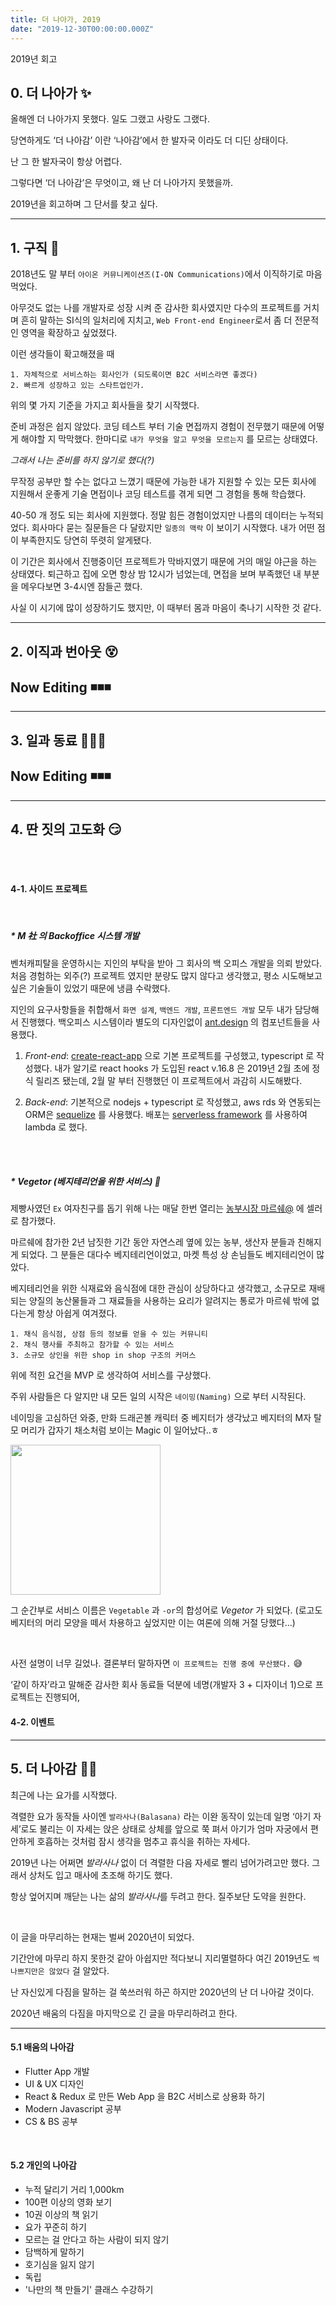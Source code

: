 ```yaml
---
title: 더 나아가, 2019
date: "2019-12-30T00:00:00.000Z"
---
```

2019년 회고

<!-- more -->

## 0. 더 나아가 ✨
 
 
올해엔 더 나아가지 못했다. 일도 그랬고 사랑도 그랬다. 

당연하게도 ‘더 나아감’ 이란 ‘나아감’에서 한 발자국 이라도 더 디딘 상태이다. 

난 그 한 발자국이 항상 어렵다.  

그렇다면 ‘더 나아감’은 무엇이고, 왜 난 더 나아가지 못했을까. 

2019년을 회고하며 그 단서를 찾고 싶다.
  
 
 ***
 
## 1. 구직 🧐
 
2018년도 말 부터 `아이온 커뮤니케이션즈(I-ON Communications)`에서 이직하기로 마음 먹었다. 
  
아무것도 없는 나를 개발자로 성장 시켜 준 감사한 회사였지만
다수의 프로젝트를 거치며 흔히 말하는 SI식의 일처리에 지치고, `Web Front-end Engineer`로서 좀 더 전문적인 영역을 확장하고 싶었졌다. 
  
이런 생각들이 확고해졌을 때

    1. 자체적으로 서비스하는 회사인가 (되도록이면 B2C 서비스라면 좋겠다)
    2. 빠르게 성장하고 있는 스타트업인가.

위의 몇 가지 기준을 가지고 회사들을 찾기 시작했다.

준비 과정은 쉽지 않았다. 코딩 테스트 부터 기술 면접까지 경험이 전무했기 때문에 어떻게 해야할 지 막막했다. 한마디로 `내가 무엇을 알고 무엇을 모르는지` 를 모르는 상태였다.

*그래서 나는 준비를 하지 않기로 했다(?)*

무작정 공부만 할 수는 없다고 느꼈기 때문에 가능한 내가 지원할 수 있는 모든 회사에 지원해서 운좋게 기술 면접이나 코딩 테스트를 겪게 되면 그 경험을 통해 학습했다.

40-50 개 정도 되는 회사에 지원했다. 정말 힘든 경험이었지만 나름의 데이터는 누적되었다. 회사마다 묻는 질문들은 다 달랐지만 `일종의 맥락` 이 보이기 시작했다. 내가 어떤 점이 부족한지도 당연히 뚜렷히 알게됐다. 

이 기간은 회사에서 진행중이던 프로젝트가 막바지였기 때문에 거의 매일 야근을 하는 상태였다. 퇴근하고 집에 오면 항상 밤 12시가 넘었는데, 면접을 보며 부족했던 내 부분을 메우다보면 3-4시엔 잠들곤 했다.
 
사실 이 시기에 많이 성장하기도 했지만, 이 때부터 몸과 마음이 축나기 시작한 것 같다.




  

 ***
 
## 2. 이직과 번아웃 😵

## Now Editing ◾️◾️◾️

***
 
## 3. 일과 동료 👨‍👨‍👧 

## Now Editing ◾️◾️◾️

***

## 4. 딴 짓의 고도화 😏

<br />
<br />

#### 4-1. 사이드 프로젝트

<br />

##### * *M 社 의 Backoffice 시스템 개발*

벤처캐피탈을 운영하시는 지인의 부탁을 받아 그 회사의 백 오피스 개발을 의뢰 받았다.
처음 경험하는 외주(?) 프로젝트 였지만 분량도 많지 않다고 생각했고, 평소 시도해보고 싶은 기술들이 있었기 때문에 냉큼 수락했다. 

지인의 요구사항들을 취합해서 `화면 설계`, `백엔드 개발`, `프론트엔드 개발` 모두 내가 담당해서 진행했다. 백오피스 시스템이라 별도의 디자인없이 [ant.design](https://ant.design/) 의 컴포넌트들을 사용했다.

1. *Front-end*: 
[create-react-app](https://create-react-app.dev/) 으로 기본 프로젝트를 구성했고, 
typescript 로 작성했다. 
내가 알기로 react hooks 가 도입된 react v.16.8 은 2019년 2월 초에 정식 릴리즈 됐는데, 
2월 말 부터 진행했던 이 프로젝트에서 과감히 시도해봤다.
    
2. *Back-end*: 
기본적으로 nodejs + typescript 로 작성했고, 
aws rds 와 연동되는 ORM은 [sequelize](https://sequelize.org/) 를 사용했다.
배포는 [serverless framework](https://serverless.com/) 를 사용하여 lambda 로 했다.

<br />    
<br />    
    
##### * *Vegetor (베지테리언을 위한 서비스) 🥦* 

제빵사였던  <small>Ex</small> 여자친구를 돕기 위해 
나는 매달 한번 열리는 [농부시장 마르쉐@](http://www.marcheat.net/) 에 셀러로 참가했다.

마르쉐에 참가한 2년 남짓한 기간 동안 자연스레 옆에 있는 농부, 생산자 분들과 친해지게 되었다.
그 분들은 대다수 베지테리언이었고, 마켓 특성 상 손님들도 베지테리언이 많았다.

베지테리언을 위한 식재료와 음식점에 대한 관심이 상당하다고 생각했고, 소규모로 재배되는 양질의 농산물들과 그 재료들을 사용하는 요리가 알려지는 통로가 마르쉐 밖에 없다는게 항상 아쉽게 여겨졌다.

    1. 채식 음식점, 상점 등의 정보를 얻을 수 있는 커뮤니티
    2. 채식 행사를 주최하고 참가할 수 있는 서비스
    3. 소규모 상인을 위한 shop in shop 구조의 커머스

위에 적힌 요건을 MVP 로 생각하여 서비스를 구상했다.

주위 사람들은 다 알지만 내 모든 일의 시작은 `네이밍(Naming)` 으로 부터 시작된다.

네이밍을 고심하던 와중, 만화 드래곤볼 캐릭터 중 베지터가 생각났고
베지터의 M자 탈모 머리가 갑자기 채소처럼 보이는 Magic 이 일어났다..ㅎ

<img src="http://cfile212.uf.daum.net/image/272D6C44575CE9AF3672A6" alt="" style="width: 240px;" />

그 순간부로 서비스 이름은 `Vegetable` 과 `-or`의 합성어로 *Vegetor*  가 되었다. 
(로고도 베지터의 머리 모양을 떼서 차용하고 싶었지만 이는 여론에 의해 거절 당했다…)

<br />

사전 설명이 너무 길었나. 결론부터 말하자면 `이 프로젝트는 진행 중에 무산됐다.` 😅

‘같이 하자’라고 말해준 감사한 회사 동료들 덕분에 네명(개발자 3 + 디자이너 1)으로 프로젝트는 진행되어, 


#### 4-2. 이벤트 
***

## 5. 더 나아감 🧘🏻

최근에 나는 요가를 시작했다.

격렬한 요가 동작들 사이엔 `발라사나(Balasana)` 라는 이완 동작이 있는데 일명 ‘아기 자세’로도 불리는 이 자세는 앉은 상태로 
상체를 앞으로 쭉 펴서 아기가 엄마 자궁에서 편안하게 호흡하는 것처럼 잠시 생각을 멈추고 휴식을 취하는 자세다.

2019년 나는 어쩌면 *발라사나* 없이 더 격렬한 다음 자세로 빨리 넘어가려고만 했다. 
그래서 상처도 입고 매사에 초조해 하기도 했다.

항상 엎어지며 깨닫는 나는 삶의 *발라사나*를 두려고 한다. 질주보단 도약을 원한다.

<br />

이 글을 마무리하는 현재는 벌써 2020년이 되었다. 

기간안에 마무리 하지 못한것 같아 아쉽지만 적다보니 
지리멸렬하다 여긴 2019년도 `썩 나쁘지만은 않았다` 걸 알았다.

난 자신있게 다짐을 말하는 걸 쑥쓰러워 하곤 하지만
2020년의 난 더 나아갈 것이다.

2020년 배움의 다짐을 마지막으로 긴 글을 마무리하려고 한다.

***

#### 5.1 배움의 나아감

* Flutter App 개발
* UI & UX 디자인
* React & Redux 로 만든 Web App 을 B2C 서비스로 상용화 하기
* Modern Javascript 공부
* CS & BS 공부

<br />

#### 5.2 개인의 나아감

* 누적 달리기 거리 1,000km
* 100편 이상의 영화 보기
* 10권 이상의 책 읽기
* 요가 꾸준히 하기
* 모르는 걸 안다고 하는 사람이 되지 않기
* 담백하게 말하기
* 호기심을 잃지 않기
* 독립
* '나만의 책 만들기' 클래스 수강하기
